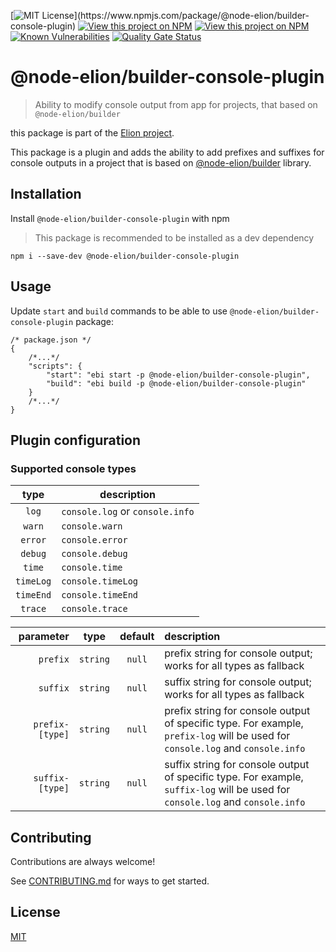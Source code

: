 [![MIT License](https://img.shields.io/npm/l/@node-elion/builder-console-plugin.svg?)](https://www.npmjs.com/package/@node-elion/builder-console-plugin)
[![View this project on NPM](https://img.shields.io/npm/v/@node-elion/builder-console-plugin.svg)](https://npmjs.org/package/@node-elion/builder-console-plugin)
[![View this project on NPM](https://img.shields.io/npm/dm/@node-elion/builder-console-plugin.svg)](https://npmjs.org/package/@node-elion/builder-console-plugin)
[![Known Vulnerabilities](https://snyk.io/test/github/elion-project/builder-console-plugin/badge.svg)](https://snyk.io/test/github/elion-project/builder-console-plugin)
[![Quality Gate Status](https://sonarcloud.io/api/project_badges/measure?project=elion-project_builder-console-plugin&metric=alert_status)](https://sonarcloud.io/summary/new_code?id=elion-project_builder-console-plugin)

# @node-elion/builder-console-plugin

> Ability to modify console output from app for projects, that based on `@node-elion/builder`

this package is part of the [Elion project](https://github.com/elion-project).

This package is a plugin and adds the ability to add prefixes and suffixes for console outputs in a project that is based on [@node-elion/builder](https://github.com/elion-project/builder) library.

## Installation

Install `@node-elion/builder-console-plugin` with npm

> This package is recommended to be installed as a dev dependency

```shell
npm i --save-dev @node-elion/builder-console-plugin
```

## Usage

Update `start` and `build` commands to be able to use `@node-elion/builder-console-plugin` package:

```json5
/* package.json */
{
    /*...*/
    "scripts": {
        "start": "ebi start -p @node-elion/builder-console-plugin",
        "build": "ebi build -p @node-elion/builder-console-plugin"
    }
    /*...*/
}
```

## Plugin configuration

### Supported console types
|   type    | description                     |
|:---------:|---------------------------------|
|   `log`   | `console.log` or `console.info` |
|  `warn`   | `console.warn`                  |
|  `error`  | `console.error`                 |
|  `debug`  | `console.debug`                 |
|  `time`   | `console.time`                  |
| `timeLog` | `console.timeLog`               |
| `timeEnd` | `console.timeEnd`               |
|  `trace`  | `console.trace`                 |


|       parameter |   type   | default | description                                                                                                                    |
|----------------:|:--------:|:-------:|:-------------------------------------------------------------------------------------------------------------------------------|
|        `prefix` | `string` | `null`  | prefix string for console output; works for all types as fallback                                                              |
|        `suffix` | `string` | `null`  | suffix string for console output; works for all types as fallback                                                              |
| `prefix-[type]` | `string` | `null`  | prefix string for console output of specific type. For example, `prefix-log` will be used for `console.log` and `console.info` |
| `suffix-[type]` | `string` | `null`  | suffix string for console output of specific type. For example, `suffix-log` will be used for `console.log` and `console.info` |

## Contributing

Contributions are always welcome!

See [CONTRIBUTING.md](./CONTRIBUTING.md) for ways to get started.

## License

[MIT](https://choosealicense.com/licenses/mit/)
